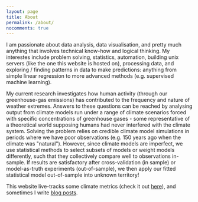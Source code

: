 ```yaml
---
layout: page
title: About
permalink: /about/
nocomments: true
---
```

I am passionate about data analysis, data visualisation, and pretty much anything that involves technical know-how and logical thinking. My interestes include problem solving, statistics, automation, building unix servers (like the one this website is hosted on), processing data, and exploring / finding patterns in data to make predictions: anything from simple linear regression to more advanced methods (e.g. supervised machine learning). 

My current research investigates how human activity (through our greenhouse-gas emissions) has contributed to the frequency and nature of weather extremes. Answers to these questions can be reached by analysing output from climate models run under a range of climate scenarios forced with specific concentrations of greenhouse gases - some representative of a theoretical world supposing humans had never interfered with the climate system. Solving the problem relies on credible climate model simulations in periods where we have poor observations (e.g. 150 years ago when the climate was "natural"). However, since climate models are imperfect, we use statistical methods to select subsets of models or weight models differently, such that they collectively compare well to observations in-sample. If results are satisfactory after cross-validation (in sample) or model-as-truth experiments (out-of-sample), we then apply our fitted statistical model out-of-sample into unknown territory!

This website live-tracks some climate metrics (check it out [here](tracking-climate-indices.html)), and sometimes I write [blog posts](../).
